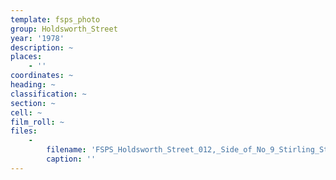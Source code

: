 ```yaml
---
template: fsps_photo
group: Holdsworth_Street
year: '1978'
description: ~
places:
    - ''
coordinates: ~
heading: ~
classification: ~
section: ~
cell: ~
film_roll: ~
files:
    -
        filename: 'FSPS_Holdsworth_Street_012,_Side_of_No_9_Stirling_St,_8-4-H,_1978.png'
        caption: ''
---
```

